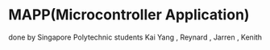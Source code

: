 # MAPP(Microcontroller Application)
done by Singapore Polytechnic students Kai Yang , Reynard , Jarren , Kenith